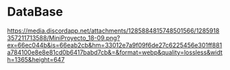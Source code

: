 # DataBase
https://media.discordapp.net/attachments/1285884815748501566/1285918357211713588/MiniProyecto_18-09.png?ex=66ec044b&is=66eab2cb&hm=33012e7a9f09f6de27c6225456e301ff881a784100e8e8e81cd0b6417babd7cb&=&format=webp&quality=lossless&width=1365&height=647

